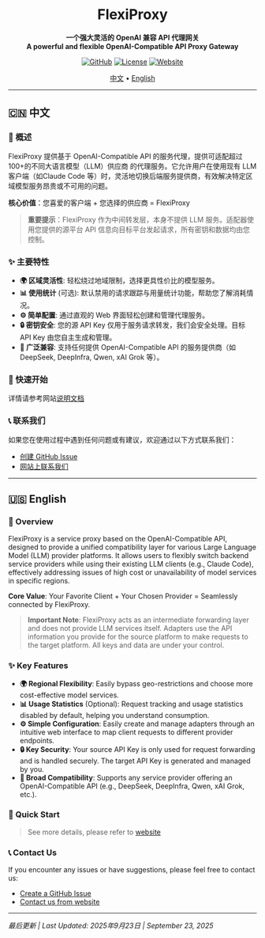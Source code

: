 <h1 align="center">FlexiProxy</h1>
<p align="center">
  <strong>一个强大灵活的 OpenAI 兼容 API 代理网关</strong>
  <br/>
  <strong>A powerful and flexible OpenAI-Compatible API Proxy Gateway</strong>
</p>

<div align="center">

[![GitHub](https://img.shields.io/badge/FlexiProxyGateway-0.0.1-blue?logo=github)](https://github.com/SanChai20/Flexi-Proxy-Provider)
[![License](https://img.shields.io/badge/License-MIT-green.svg)](LICENSE.md)
[![Website](https://img.shields.io/badge/Website-Active-orange?logo=vercel)](https://flexiproxy.com)

</div>

<p align="center">
  <a href="#-中文">中文</a> •
  <a href="#-english">English</a>
</p>

---

## 🇨🇳 中文

### 📖 概述

FlexiProxy 提供基于 OpenAI-Compatible API 的服务代理，提供可适配超过100+的不同大语言模型（LLM）供应商 的代理服务。它允许用户在使用现有 LLM 客户端（如Claude Code 等）时，灵活地切换后端服务提供商，有效解决特定区域模型服务昂贵或不可用的问题。

**核心价值**：您喜爱的客户端 + 您选择的供应商 = FlexiProxy 

> **重要提示**：FlexiProxy 作为中间转发层，本身不提供 LLM 服务。适配器使用您提供的源平台 API 信息向目标平台发起请求，所有密钥和数据均由您控制。

### ✨ 主要特性

-   **🌍 区域灵活性**: 轻松绕过地域限制，选择更具性价比的模型服务。
-   **📊 使用统计** (可选): 默认禁用的请求跟踪与用量统计功能，帮助您了解消耗情况。
-   **⚙️ 简单配置**: 通过直观的 Web 界面轻松创建和管理代理服务。
-   **🔒 密钥安全**: 您的源 API Key 仅用于服务请求转发，我们会安全处理。目标 API Key 由您自主生成和管理。
-   **🤝 广泛兼容**: 支持任何提供 OpenAI-Compatible API 的服务提供商（如 DeepSeek, DeepInfra, Qwen, xAI Grok 等）。

### 🚀 快速开始

详情请参考网站[说明文档](https://flexiproxy.com/documentation)

### 📞 联系我们

如果您在使用过程中遇到任何问题或有建议，欢迎通过以下方式联系我们：
-   [创建 GitHub Issue](https://github.com/SanChai20/Flexi-Proxy/issues)
-   [网站上联系我们](https://flexiproxy.com/contact)

---

## 🇺🇸 English

### 📖 Overview

FlexiProxy is a service proxy based on the OpenAI-Compatible API, designed to provide a unified compatibility layer for various Large Language Model (LLM) provider platforms. It allows users to flexibly switch backend service providers while using their existing LLM clients (e.g., Claude Code), effectively addressing issues of high cost or unavailability of model services in specific regions.

**Core Value**: Your Favorite Client + Your Chosen Provider = Seamlessly connected by FlexiProxy.

> **Important Note**: FlexiProxy acts as an intermediate forwarding layer and does not provide LLM services itself. Adapters use the API information you provide for the source platform to make requests to the target platform. All keys and data are under your control.

### ✨ Key Features

-   **🌍 Regional Flexibility**: Easily bypass geo-restrictions and choose more cost-effective model services.
-   **📊 Usage Statistics** (Optional): Request tracking and usage statistics disabled by default, helping you understand consumption.
-   **⚙️ Simple Configuration**: Easily create and manage adapters through an intuitive web interface to map client requests to different provider endpoints.
-   **🔒 Key Security**: Your source API Key is only used for request forwarding and is handled securely. The target API Key is generated and managed by you.
-   **🤝 Broad Compatibility**: Supports any service provider offering an OpenAI-Compatible API (e.g., DeepSeek, DeepInfra, Qwen, xAI Grok, etc.).

### 🚀 Quick Start
> See more details, please refer to [website](https://flexiproxy.com/documentation)

### 📞 Contact Us

If you encounter any issues or have suggestions, please feel free to contact us:
-   [Create a GitHub Issue](https://github.com/SanChai20/Flexi-Proxy/issues)
-   [Contact us from website](https://flexiproxy.com/contact)

---

*最后更新 | Last Updated: 2025年9月23日 | September 23, 2025*














